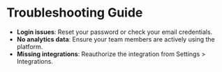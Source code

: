 # Troubleshooting Guide

- **Login issues**: Reset your password or check your email credentials.
- **No analytics data**: Ensure your team members are actively using the platform.
- **Missing integrations**: Reauthorize the integration from Settings > Integrations.
